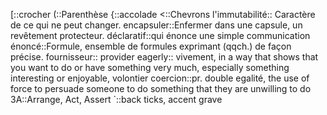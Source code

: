 [::crocher
(::Parenthèse
{::accolade
<::Chevrons
l'immutabilité:: Caractère de ce qui ne peut changer. 
encapsuler::Enfermer dans une capsule, un revêtement protecteur.
déclaratif::qui énonce une simple communication
énoncé::Formule, ensemble de formules exprimant (qqch.) de façon précise.
fournisseur:: provider
eagerly:: vivement, in a way that shows that you want to do or have something very much, especially something interesting or enjoyable, volontier
coercion::pr. double egalité, the use of force to persuade someone to do something that they are unwilling to do
3A::Arrange, Act, Assert
`::back ticks, accent grave